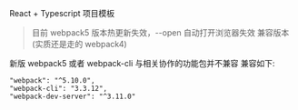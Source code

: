 <!-- @format -->

React + Typescript 项目模板

> 目前 webpack5 版本热更新失效，--open 自动打开浏览器失效
> 兼容版本 (实质还是走的 webpack4)

新版 webpack5 或者 webpack-cli 与相关协作的功能包并不兼容
兼容如下:

```
"webpack": "^5.10.0",
"webpack-cli": "3.3.12",
"webpack-dev-server": "^3.11.0"
```
